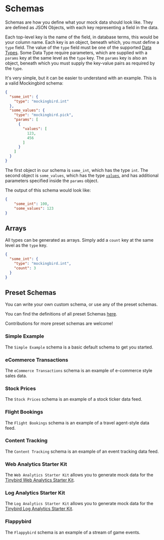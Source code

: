 # Schemas

Schemas are how you define what your mock data should look like. They are defined as JSON Objects, with each key representing a field in the data.

Each top-level key is the name of the field, in database terms, this would be your column name. Each key is an object, beneath which, you must define a `type` field. The value of the `type` field must be one of the supported [Data Types](./data_types.md). Some Data Type require parameters, which are supplied with a `params` key at the same level as the `type` key. The `params` key is also an object, beneath which you must supply the key-value pairs as required by the `type`.

It's very simple, but it can be easier to understand with an example. This is a valid Mockingbird schema:

```json
{
  "some_int": {
    "type": "mockingbird.int"
  },
  "some_values": {
    "type": "mockingbird.pick",
    "params": [
      {
        "values": [
          123,
          456
        ]
      }
    ]
  }
}
```

The first object in our schema is `some_int`, which has the type `int`. The second object is `some_values`, which has the type [`values`](./data_types.md#pick), and has additional parameters specified inside the `params` object.

The output of this schema would look like:

```json
{
    "some_int": 100,
    "some_values": 123
}
```

## Arrays

All types can be generated as arrays. Simply add a `count` key at the same level as the `type` key.

```json
{
  "some_int": {
    "type": "mockingbird.int",
    "count": 3
  }
}
```

## Preset Schemas

You can write your own custom schema, or use any of the preset schemas.

You can find the definitions of all preset Schemas [here](https://github.com/tinybirdco/mockingbird/blob/main/packages/mockingbird/src/presetSchemas.ts).

Contributions for more preset schemas are welcome!

### Simple Example

The `Simple Example` schema is a basic default schema to get you started.

### eCommerce Transactions

The `eCommerce Transactions` schema is an example of e-commerce style sales data.

### Stock Prices

The `Stock Prices` schema is an example of a stock ticker data feed.

### Flight Bookings

The `Flight Bookings` schema is an example of a travel agent-style data feed.

### Content Tracking

The `Content Tracking` schema is an example of an event tracking data feed.

### Web Analytics Starter Kit

The `Web Analytics Starter Kit` allows you to generate mock data for the [Tinybird Web Analytics Starter Kit](https://github.com/tinybirdco/web-analytics-starter-kit).

### Log Analytics Starter Kit

The `Log Analytics Starter Kit` allows you to generate mock data for the [Tinybird Log Analytics Starter Kit](https://github.com/tinybirdco/log-analytics-starter-kit).

### Flappybird

The `Flappybird` schema is an example of a stream of game events.